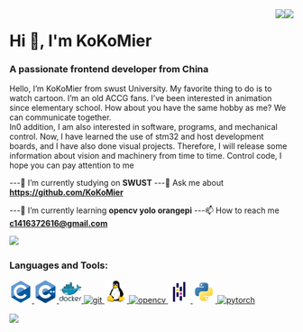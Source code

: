 <img align="right" src="https://count.getloli.com/get/@:KoKoMier?theme=gelbooru-h" />


<img align="right" src="https://github-readme-stats.vercel.app/api?username=KokoMier" />

<h1 align="lett">Hi 👋, I'm KoKoMier</h1>

<h3 align="letf">A passionate frontend developer from China</h3>

  Hello, I’m KoKoMier from swust University. My favorite thing to do is to watch cartoon. I’m an old ACCG fans. I’ve been interested in animation since elementary school. How about you have the same hobby as me? We can communicate together.  
  In0 addition, I am also interested in software, programs, and mechanical control. Now, I have learned the use of stm32 and host development boards, and I have also done visual projects. Therefore, I will release some information about vision and machinery from time to time. Control code, I hope you can pay attention to me

---🔭 I’m currently studying on **SWUST** ---💬 Ask me about **https://github.com/KoKoMier**

  
---🌱 I’m currently learning **opencv yolo orangepi** ---📫 How to reach me **c1416372616@gmail.com**

<div width="50" align="left"> <img src="https://metrics.lecoq.io/KoKoMier?template=classic&config.timezone=Asia%2FShanghai"> </div>

<h3 align="left">Languages and Tools:</h3>
<p align="left"> <a href="https://www.cprogramming.com/" target="_blank" rel="noreferrer"> <img src="https://raw.githubusercontent.com/devicons/devicon/master/icons/c/c-original.svg" alt="c" width="40" height="40"/> </a> <a href="https://www.w3schools.com/cpp/" target="_blank" rel="noreferrer"> <img src="https://raw.githubusercontent.com/devicons/devicon/master/icons/cplusplus/cplusplus-original.svg" alt="cplusplus" width="40" height="40"/> </a> <a href="https://www.docker.com/" target="_blank" rel="noreferrer"> <img src="https://raw.githubusercontent.com/devicons/devicon/master/icons/docker/docker-original-wordmark.svg" alt="docker" width="40" height="40"/> </a> <a href="https://git-scm.com/" target="_blank" rel="noreferrer"> <img src="https://www.vectorlogo.zone/logos/git-scm/git-scm-icon.svg" alt="git" width="40" height="40"/> </a> <a href="https://www.linux.org/" target="_blank" rel="noreferrer"> <img src="https://raw.githubusercontent.com/devicons/devicon/master/icons/linux/linux-original.svg" alt="linux" width="40" height="40"/> </a> <a href="https://opencv.org/" target="_blank" rel="noreferrer"> <img src="https://www.vectorlogo.zone/logos/opencv/opencv-icon.svg" alt="opencv" width="40" height="40"/> </a> <a href="https://pandas.pydata.org/" target="_blank" rel="noreferrer"> <img src="https://raw.githubusercontent.com/devicons/devicon/2ae2a900d2f041da66e950e4d48052658d850630/icons/pandas/pandas-original.svg" alt="pandas" width="40" height="40"/> </a> <a href="https://www.python.org" target="_blank" rel="noreferrer"> <img src="https://raw.githubusercontent.com/devicons/devicon/master/icons/python/python-original.svg" alt="python" width="40" height="40"/> </a> <a href="https://pytorch.org/" target="_blank" rel="noreferrer"> <img src="https://www.vectorlogo.zone/logos/pytorch/pytorch-icon.svg" alt="pytorch" width="40" height="40"/> </a> </p>

<img  align="center" src="https://github-profile-trophy.vercel.app/?username=KoKoMier" />

